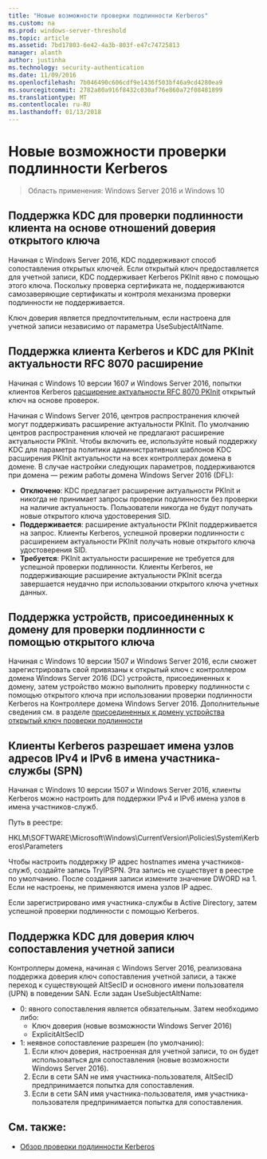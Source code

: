 ```yaml
---
title: "Новые возможности проверки подлинности Kerberos"
ms.custom: na
ms.prod: windows-server-threshold
ms.topic: article
ms.assetid: 7bd17803-6e42-4a3b-803f-e47c74725813
manager: alanth
author: justinha
ms.technology: security-authentication
ms.date: 11/09/2016
ms.openlocfilehash: 7b046490c606cdf9e1436f503bf46a9cd4280ea9
ms.sourcegitcommit: 2782a80a916f8432c030af76e860a72f08481899
ms.translationtype: MT
ms.contentlocale: ru-RU
ms.lasthandoff: 01/13/2018
---
```

# <a name="whats-new-in-kerberos-authentication"></a>Новые возможности проверки подлинности Kerberos

>Область применения: Windows Server 2016 и Windows 10

## <a name="kdc-support-for-public-key-trust-based-client-authentication"></a>Поддержка KDC для проверки подлинности клиента на основе отношений доверия открытого ключа

Начиная с Windows Server 2016, KDC поддерживают способ сопоставления открытых ключей. Если открытый ключ предоставляется для учетной записи, KDC поддерживает Kerberos PKInit явно с помощью этого ключа. Поскольку проверка сертификата не, поддерживаются самозаверяющие сертификаты и контроля механизма проверки подлинности не поддерживается.

Ключ доверия является предпочтительным, если настроена для учетной записи независимо от параметра UseSubjectAltName.

## <a name="kerberos-client-and-kdc-support-for-rfc-8070-pkinit-freshness-extension"></a>Поддержка клиента Kerberos и KDC для PKInit актуальности RFC 8070 расширение

Начиная с Windows 10 версии 1607 и Windows Server 2016, попытки клиентов Kerberos [расширение актуальности RFC 8070 PKInit](https://datatracker.ietf.org/doc/draft-ietf-kitten-pkinit-freshness/) открытый ключ на основе проверок. 

Начиная с Windows Server 2016, центров распространения ключей могут поддерживать расширение актуальности PKInit. По умолчанию центров распространения ключей не предлагают расширение актуальности PKInit. Чтобы включить ее, используйте новый поддержку KDC для параметра политики административных шаблонов KDC расширения PKInit актуальности на всех контроллерах домена в домене. В случае настройки следующих параметров, поддерживаются при домена — режим работы домена Windows Server 2016 (DFL):

- **Отключено**: KDC предлагает расширение актуальности PKInit и никогда не принимает запросы проверки подлинности без проверки на наличие актуальность. Пользователи никогда не будут получать новые открытого ключа удостоверения SID.
- **Поддерживается**: расширение актуальности PKInit поддерживается на запрос. Клиенты Kerberos, успешной проверки подлинности с расширением актуальности PKInit получать новые открытого ключа удостоверения SID.
- **Требуется**: PKInit актуальности расширение не требуется для успешной проверки подлинности. Клиенты Kerberos, не поддерживающие расширение актуальности PKInit всегда завершается неудачно при использовании открытого ключа учетных данных.

## <a name="domain-joined-device-support-for-authentication-using-public-key"></a>Поддержка устройств, присоединенных к домену для проверки подлинности с помощью открытого ключа

Начиная с Windows 10 версии 1507 и Windows Server 2016, если сможет зарегистрировать свой привязаны к открытый ключ с контроллером домена Windows Server 2016 (DC) устройств, присоединенных к домену, затем устройство можно выполнить проверку подлинности с помощью открытого ключа при использовании проверки подлинности Kerberos на Контроллере домена Windows Server 2016. Дополнительные сведения см. в разделе [присоединенных к домену устройства открытый ключ проверки подлинности](Domain-joined-Device-Public-Key-Authentication.md)

## <a name="kerberos-clients-allow-ipv4-and-ipv6-address-hostnames-in-service-principal-names-spns"></a>Клиенты Kerberos разрешает имена узлов адресов IPv4 и IPv6 в имена участника-службы (SPN)

Начиная с Windows 10 версии 1507 и Windows Server 2016, клиенты Kerberos можно настроить для поддержки IPv4 и IPv6 имена узлов в имена участников-служб. 

Путь в реестре:

HKLM\SOFTWARE\Microsoft\Windows\CurrentVersion\Policies\System\Kerberos\Parameters

Чтобы настроить поддержку IP адрес hostnames имена участников-служб, создайте запись TryIPSPN. Эта запись не существует в реестре по умолчанию. После создания записи измените значение DWORD на 1. Если не настроены, не применяются имена узлов IP адрес.

Если зарегистрировано имя участника-службы в Active Directory, затем успешной проверки подлинности с помощью Kerberos. 

## <a name="kdc-support-for-key-trust-account-mapping"></a>Поддержка KDC для доверия ключ сопоставления учетной записи

Контроллеры домена, начиная с Windows Server 2016, реализована поддержка доверия ключ сопоставления учетной записи, а также переход к существующей AltSecID и основного имени пользователя (UPN) в поведении SAN. Если задан UseSubjectAltName:

- 0: явного сопоставления является обязательным. Затем необходимо либо:
    - Ключ доверия (новые возможности Windows Server 2016)
    - ExplicitAltSecID
- 1: неявное сопоставление разрешен (по умолчанию):
    1. Если ключ доверия, настроенная для учетной записи, то он будет использоваться для сопоставления (новые возможности Windows Server 2016).
    2. Если в сети SAN не имя участника-пользователя, AltSecID предпринимается попытка для сопоставления.
    3. Если в сети SAN имя участника-пользователя, имя участника-пользователя предпринимается попытка для сопоставления.

## <a name="see-also"></a>См. также:

- [Обзор проверки подлинности Kerberos](kerberos-authentication-overview.md)
